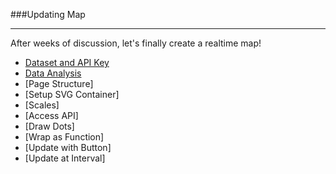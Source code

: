 ###Updating Map

---

After weeks of discussion, let's finally create a realtime map!

- [Dataset and API Key](data.md)
- [Data Analysis](analysis.md)
- [Page Structure]
- [Setup SVG Container]
- [Scales]
- [Access API]
- [Draw Dots]
- [Wrap as Function]
- [Update with Button]
- [Update at Interval]
